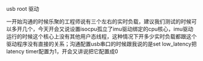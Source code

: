 usb root 驱动

一开始沟通的时候乐聚的工程师说有三个左右的实时负载，建议我们测试的时候可以多开几个，今天开会又说设置isocpu孤立了imu驱动绑定的cpu核心，imu驱动运行的时候这个核心上没有其他用户态线程，这种情况下开多少实时负载都跟这个驱动程序没有直接的关系；沟通配置usb串口的时候跟我说的是set low_latency把latency timer配置为1，开会又讲说把它配置成0
